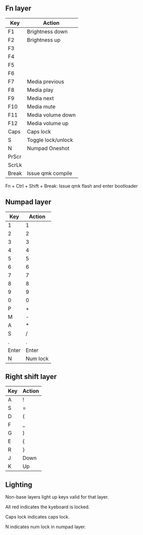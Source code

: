 ## Fn layer

Key  | Action
---- | ------
F1   | Brightness down
F2   | Brightness up
F3   |
F4   |
F5   |
F6   |
F7   | Media previous
F8   | Media play
F9   | Media next
F10  | Media mute
F11  | Media volume down
F12  | Media volume up
Caps | Caps lock
S    | Toggle lock/unlock
N    | Numpad Oneshot
PrScr|
ScrLk|
Break| Issue qmk compile

Fn + Ctrl + Shift + Break: Issue qmk flash and enter bootloader

## Numpad layer

Key  | Action
---- | ------
1    | 1
2    | 2
3    | 3
4    | 4
5    | 5
6    | 6
7    | 7
8    | 8
9    | 9
0    | 0
P    | +
M    | -
A    | *
S    | /
.    | .
Enter| Enter
N    | Num lock

## Right shift layer

Key  | Action
---- | ------
A    | !
S    | =
D    | (
F    | _
G    | )
E    | {
R    | }
J    | Down
K    | Up

## Lighting
Non-base layers light up keys valid for that layer.

All red indicates the kyeboard is locked.

Caps lock indicates caps lock.

N indicates num lock in numpad layer.
